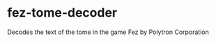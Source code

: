 fez-tome-decoder
================

Decodes the text of the tome in the game Fez by Polytron Corporation